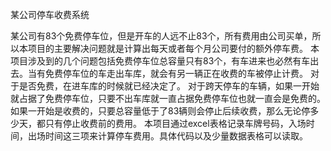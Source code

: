某公司停车收费系统







某公司有83个免费停车位，但是开车的人远不止83个，所有费用由公司买单，所以本项目的主要解决问题就是计算出每天或者每个月公司要付的额外停车费。
本项目涉及到的几个问题包括免费停车位总容量只有83个，有车进来也必然有车出去。当有免费停车位的车走出车库，就会有另一辆正在收费的车被停止计费。
对于是否免费，在进车库的时候就已经决定了。
对于跨天停车的车辆，如果一开始就占据了免费停车位，只要不出车库就一直占据免费停车位也就一直会是免费的。如果一开始是收费的，只要总容量低于了83辆则会停止后续收费，那么无论停多少天，都只有停止收费前的费用。
本项目通过excel表格记录车牌号码，入场时间，出场时间这三项来计算停车费用。具体代码以及少量数据表格可以读取。
